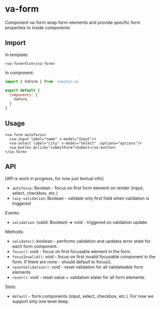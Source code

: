 # va-form
Component va-form wrap form-elements and provide specific form properties to inside components

## Import
In template: 
```vue
<va-form>Slot</va-form>
```

In component:
```js
import { VaForm } from `vuestic-ui`

export default {
  components: {
    VaForm,
  }
}
```


## Usage

```vue
<va-form autofocus>
  <va-input label="name" v-model="Input"/>
  <va-select label="city" v-model="Select" :options="options"/>
  <va-button @click="submitForm">Submit</va-button>
</va-form>
```


## API

[API is work in progress, for now just textual info]

* `autofocus`: Boolean - focus on first form element on render (input, select, checkbox, etc.)
* `lazy-validation`: Boolean - validate only first field when validation is triggered

Events: 

* `validation`: (valid: Boolean) => void - triggered on validation update
 
Methods: 
* `validate()`: boolean - performs validation and updates error state for each form component.
* `focus()`: void - focus on first focusable element in the form.
* `focusInvalid()`: void - focus on first invalid focusable component in the form. If there are none - should default to focus().
* `resetValidation()`: void - reset validation for all validateable form elements
* `reset()`: void - reset value + validation stater for all form elements.
 
Slots:

* `default` - form components (input, select, checkbox, etc.). For now we support only one level deep.
